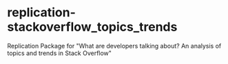 # replication-stackoverflow_topics_trends
Replication Package for "What are developers talking about? An analysis of topics and trends in Stack Overflow"
